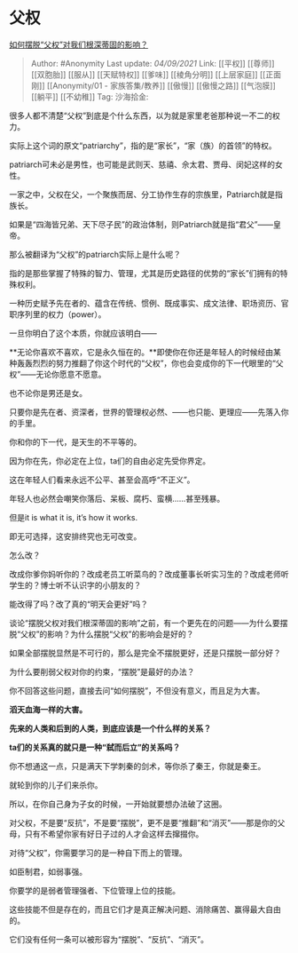 # 父权
[如何摆脱“父权”对我们根深蒂固的影响？](https://www.zhihu.com/question/328022305/answer/2101723279)

> Author: #Anonymity
> Last update: *04/09/2021*
> Link: [[平权]] [[尊师]] [[双胞胎]]  [[服从]]  [[天赋特权]] [[爹味]] [[棱角分明]] [[上层家庭]] [[正面刚]] [[Anonymity/01 - 家族答集/教养]] [[傲慢]] [[傲慢之路]] [[气泡膜]] [[躺平]] [[不幼稚]]
> Tag:
> 沙海拾金:

很多人都不清楚“父权”到底是个什么东西，以为就是家里老爸那种说一不二的权力。

实际上这个词的原文“patriarchy”，指的是“家长”，“家（族）的首领”的特权。

patriarch可未必是男性，也可能是武则天、慈禧、佘太君、贾母、闵妃这样的女性。

一家之中，父权在父，一个聚族而居、分工协作生存的宗族里，Patriarch就是指族长。

如果是“四海皆兄弟、天下尽子民”的政治体制，则Patriarch就是指“君父”——皇帝。

那么被翻译为“父权”的patriarch实际上是什么呢？

指的是那些掌握了特殊的智力、管理，尤其是历史路径的优势的“家长”们拥有的特殊权利。

一种历史赋予先在者的、蕴含在传统、惯例、既成事实、成文法律、职场资历、官职序列里的权力（power）。

一旦你明白了这个本质，你就应该明白——

**无论你喜欢不喜欢，它是永久恒在的。**即使你在你还是年轻人的时候经由某种轰轰烈烈的努力推翻了你这个时代的“父权”，你也会变成你的下一代眼里的“父权”——无论你愿意不愿意。

也不论你是男还是女。

只要你是先在者、资深者，世界的管理权必然、——也只能、更理应——先落入你的手里。

你和你的下一代，是天生的不平等的。

因为你在先，你必定在上位，ta们的自由必定先受你界定。

这在年轻人们看来永远不公平、甚至会高呼“不正义”。

年轻人也必然会嘲笑你落后、呆板、腐朽、蛮横……甚至残暴。

但是it is what it is, it’s how it works.

即无可选择，这安排终究也无可改变。

怎么改？

改成你爹你妈听你的？改成老员工听菜鸟的？改成董事长听实习生的？改成老师听学生的？博士听不认识字的小朋友的？

能改得了吗？改了真的“明天会更好”吗？

谈论“摆脱父权对我们根深蒂固的影响”之前，有一个更先在的问题——为什么要摆脱“父权”的影响？为什么摆脱“父权”的影响会是好的？

如果全部摆脱显然是不可行的，那么是完全不摆脱更好，还是只摆脱一部分好？

为什么要削弱父权对你的约束，“摆脱”是最好的办法？

你不回答这些问题，直接去问“如何摆脱”，不但没有意义，而且足为大害。

**滔天血海一样的大害。**

**先来的人类和后到的人类，到底应该是一个什么样的关系？**

**ta们的关系真的就只是一种“弑而后立”的关系吗？**

你不想通这一点，只是满天下学刺秦的剑术，等你杀了秦王，你就是秦王。

就轮到你的儿子们来杀你。

所以，在你自己身为子女的时候，一开始就要想办法破了这圈。

对父权，不是要“反抗”，不是要“摆脱”，更不是要“推翻”和“消灭”——那是你的父母，只有不希望你家有好日子过的人才会这样去撺掇你。

对待“父权”，你需要学习的是一种自下而上的管理。

如臣制君，如弱事强。

你要学的是弱者管理强者、下位管理上位的技能。

这些技能不但是存在的，而且它们才是真正解决问题、消除痛苦、赢得最大自由的。

它们没有任何一条可以被形容为“摆脱”、“反抗”、“消灭”。
